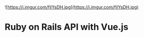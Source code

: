 ![https://i.imgur.com/fjlYsDH.jpg](https://i.imgur.com/fjlYsDH.jpg)

# Ruby on Rails API with Vue.js

